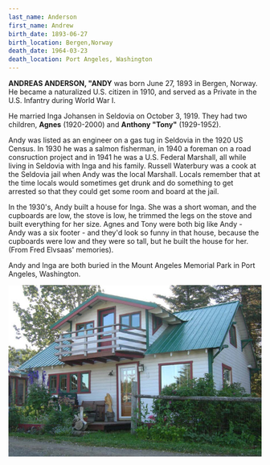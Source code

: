 ```yaml
---
last_name: Anderson
first_name: Andrew
birth_date: 1893-06-27
birth_location: Bergen,Norway
death_date: 1964-03-23
death_location: Port Angeles, Washington
---
```


**ANDREAS ANDERSON, "ANDY** was born June 27, 1893 in Bergen, Norway.  He became a naturalized U.S. citizen in 1910, and served as a Private in the U.S. Infantry during World War I. 

He married Inga Johansen in Seldovia on October 3, 1919. They had two children, **Agnes** (1920-2000) and **Anthony "Tony"** (1929-1952).

Andy was listed as an engineer on a gas tug in Seldovia in the 1920 US Census. In 1930 he was a salmon fisherman, in 1940 a foreman on a road consruction project and in 1941 he was a U.S. Federal Marshall, all while living in Seldovia with Inga and his family. Russell Waterbury was a cook at the Seldovia jail when Andy was the local Marshall. Locals remember that at the time locals would sometimes get drunk and do something to get arrested so that they could get some room and board at the jail.

In the 1930's, Andy built a house for Inga.  She was a short woman, and the cupboards are low, the stove is low, he trimmed the legs on the stove and built everything for her size.  Agnes and Tony were both big like Andy - Andy was a six footer - and they'd look so funny in that
house, because the cupboards were low and they were so tall, but he built the house for her. (From Fred Elvsaas' memories).

Andy and Inga are both buried in the Mount Angeles Memorial Park in Port Angeles, Washington.

![](../assets/images/anderson_house.jpg)
